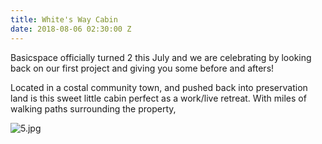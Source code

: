 ```yaml
---
title: White's Way Cabin
date: 2018-08-06 02:30:00 Z
---
```


Basicspace officially turned 2 this July and we are celebrating by looking back on our first project and giving you some before and afters!

Located in a costal community town, and pushed back into preservation land is this sweet little cabin perfect as a work/live retreat. With miles of walking paths surrounding the property, 

![5.jpg](/uploads/Copy%20of%205.jpg)